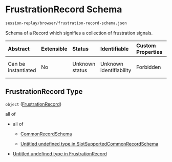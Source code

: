 # FrustrationRecord Schema

```txt
session-replay/browser/frustration-record-schema.json
```

Schema of a Record which signifies a collection of frustration signals.

| Abstract            | Extensible | Status         | Identifiable            | Custom Properties | Additional Properties | Access Restrictions | Defined In                                                                                                            |
| :------------------ | :--------- | :------------- | :---------------------- | :---------------- | :-------------------- | :------------------ | :-------------------------------------------------------------------------------------------------------------------- |
| Can be instantiated | No         | Unknown status | Unknown identifiability | Forbidden         | Allowed               | none                | [frustration-record-schema.json](../out/session-replay/browser/frustration-record-schema.json "open original schema") |

## FrustrationRecord Type

`object` ([FrustrationRecord](frustration-record-schema.md))

all of

* all of

  * [CommonRecordSchema](_common-record-schema.md "check type definition")

  * [Untitled undefined type in SlotSupportedCommonRecordSchema](_slot-supported-common-record-schema-allof-1.md "check type definition")

* [Untitled undefined type in FrustrationRecord](frustration-record-schema-allof-1.md "check type definition")
